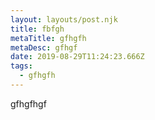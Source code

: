 ```yaml
---
layout: layouts/post.njk
title: fbfgh
metaTitle: gfhgfh
metaDesc: gfhgf
date: 2019-08-29T11:24:23.666Z
tags:
  - gfhgfh
---
```

gfhgfhgf
